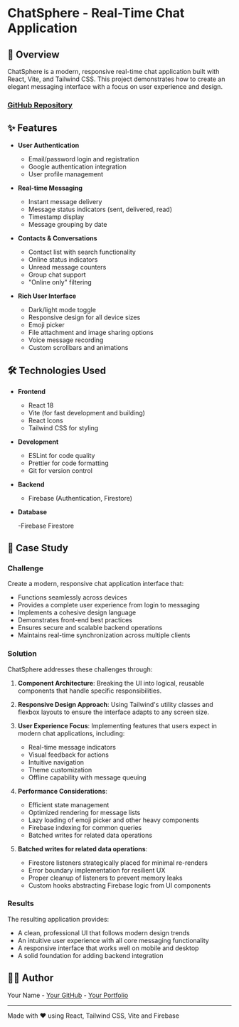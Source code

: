 # ChatSphere - Real-Time Chat Application

## 📱 Overview

ChatSphere is a modern, responsive real-time chat application built with React, Vite, and Tailwind CSS. This project demonstrates how to create an elegant messaging interface with a focus on user experience and design.

### [GitHub Repository](https://github.com/Aljon0/ChatSphere)

## ✨ Features

- **User Authentication**

  - Email/password login and registration
  - Google authentication integration
  - User profile management

- **Real-time Messaging**

  - Instant message delivery
  - Message status indicators (sent, delivered, read)
  - Timestamp display
  - Message grouping by date

- **Contacts & Conversations**

  - Contact list with search functionality
  - Online status indicators
  - Unread message counters
  - Group chat support
  - "Online only" filtering

- **Rich User Interface**
  - Dark/light mode toggle
  - Responsive design for all device sizes
  - Emoji picker
  - File attachment and image sharing options
  - Voice message recording
  - Custom scrollbars and animations

## 🛠️ Technologies Used

- **Frontend**

  - React 18
  - Vite (for fast development and building)
  - React Icons
  - Tailwind CSS for styling

- **Development**

  - ESLint for code quality
  - Prettier for code formatting
  - Git for version control

- **Backend**

  - Firebase (Authentication, Firestore)

- **Database**

  -Firebase Firestore

## 📝 Case Study

### Challenge

Create a modern, responsive chat application interface that:

- Functions seamlessly across devices
- Provides a complete user experience from login to messaging
- Implements a cohesive design language
- Demonstrates front-end best practices
- Ensures secure and scalable backend operations
- Maintains real-time synchronization across multiple clients

### Solution

ChatSphere addresses these challenges through:

1. **Component Architecture**: Breaking the UI into logical, reusable components that handle specific responsibilities.

2. **Responsive Design Approach**: Using Tailwind's utility classes and flexbox layouts to ensure the interface adapts to any screen size.

3. **User Experience Focus**: Implementing features that users expect in modern chat applications, including:

   - Real-time message indicators
   - Visual feedback for actions
   - Intuitive navigation
   - Theme customization
   - Offline capability with message queuing

4. **Performance Considerations**:

   - Efficient state management
   - Optimized rendering for message lists
   - Lazy loading of emoji picker and other heavy components
   - Firebase indexing for common queries
   - Batched writes for related data operations

5. **Batched writes for related data operations**:
   - Firestore listeners strategically placed for minimal re-renders
   - Error boundary implementation for resilient UX
   - Proper cleanup of listeners to prevent memory leaks
   - Custom hooks abstracting Firebase logic from UI components

### Results

The resulting application provides:

- A clean, professional UI that follows modern design trends
- An intuitive user experience with all core messaging functionality
- A responsive interface that works well on mobile and desktop
- A solid foundation for adding backend integration

## 👨‍💻 Author

Your Name - [Your GitHub](https://github.com/Aljon0) - [Your Portfolio](https://yourportfolio.com)

---

Made with ❤️ using React, Tailwind CSS, Vite and Firebase
